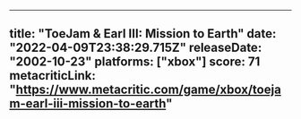 
---
title: "ToeJam & Earl III: Mission to Earth"
date: "2022-04-09T23:38:29.715Z"
releaseDate: "2002-10-23"
platforms: ["xbox"]
score: 71
metacriticLink: "https://www.metacritic.com/game/xbox/toejam-earl-iii-mission-to-earth"
---
